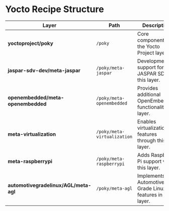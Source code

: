 # Yocto Recipe Structure

| Layer | Path | Description | Version | Remote URL |
|-------|------|-------------|---------|------------|
| **yoctoproject/poky** | `/poky` | Core component of the Yocto Project layer. | `refs/tags/scarthgap-5.0.8` | [https://github.com/yoctproject/poky |
| **jaspar-sdv-dev/meta-jaspar** | `/poky/meta-jaspar` | Development support for JASPAR SDV in this layer. | `main` | [https://github.com/jaspar-sdv-dev/meta-jasar |
| **openembedded/meta-openembedded** | `/poky/meta-openembedded` | Provides additional OpenEmbedded functionality layer. | `scarthgap` | https://github.com/openembedded/meta-openembedded |
| **meta-virtualization** | `/poky/meta-virtualization` | Enables virtualization features through this layer. | `scarthgap` | https://git.yoctoproject.org/meta-virtualization |
| **meta-raspberrypi** | `/poky/meta-raspberrypi` | Adds Raspberry Pi support via this layer. | `scarthgap` | https://git.yoctoproject.org/meta-raspberrypi |
| **automotivegradelinux/AGL/meta-agl** | `/poky/meta-agl` | Implements Automotive Grade Linux features in this layer. | `salmon` | https://gitlab.com/automotivegradelinux/AGL/meta-agl |
